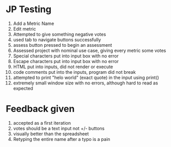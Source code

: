 # JP Testing

1. Add a Metric Name
2. Edit metric
3. Attempted to give something negative votes
4. used tab to navigate buttons successfully
5. assess button pressed to begin an assessment
6. Assessed project with nominal use case, giving every metric some votes
7. Special characters put into input box with no error
8. Escape characters put into input box with no error
9. HTML put into inputs, did not render or execute
10. code comments put into the inputs, program did not break
11. attempted to print "helo world" (exact quote) in the input using print()
12. extremely small window size with no errors, although hard to read as expected

# Feedback given

1. accepted as a first iteration
2. votes should be a text input not +/- buttons
3. visually better than the spreadsheet
4. Retyping the entire name after a typo is a pain

